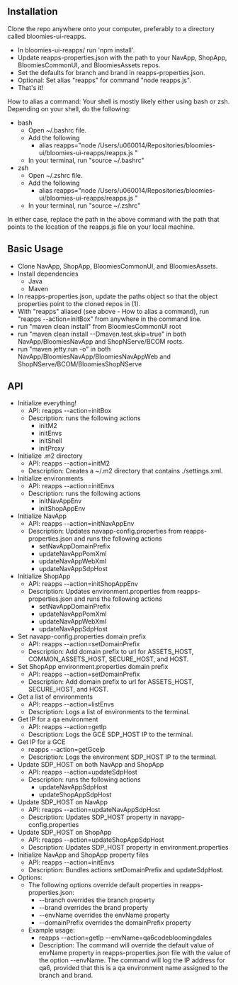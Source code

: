 ## Installation
Clone the repo anywhere onto your computer, preferably to a directory called bloomies-ui-reapps.
* In bloomies-ui-reapps/ run 'npm install'.
* Update reapps-properties.json with the path to your NavApp, ShopApp, BloomiesCommonUI, and BloomiesAssets repos.
* Set the defaults for branch and brand in reapps-properties.json.
* Optional: Set alias "reapps" for command "node reapps.js".
* That's it!

How to alias a command:  Your shell is mostly likely either using bash or zsh.  Depending on your shell, do the following:
* bash
  - Open ~/.bashrc file.
  - Add the following
     - alias reapps="node /Users/u060014/Repositories/bloomies-ui/bloomies-ui-reapps/reapps.js "
  - In your terminal, run "source ~/.bashrc"
* zsh
  - Open ~/.zshrc file.
  - Add the following
     - alias reapps="node /Users/u060014/Repositories/bloomies-ui/bloomies-ui-reapps/reapps.js "
  - In your terminal, run "source ~/.zshrc"

In either case, replace the path in the above command with the path that points to the location of the reapps.js file on your local machine.

## Basic Usage
* Clone NavApp, ShopApp, BloomiesCommonUI, and BloomiesAssets.
* Install dependencies
  - Java
  - Maven
* In reapps-properties.json, update the paths object so that the object properties point to the cloned repos in (1).
* With "reapps" aliased (see above - How to alias a command), run "reapps --action=initBox" from anywhere in the command line.
* run "maven clean install" from BloomiesCommonUI root
* run "maven clean install --Dmaven.test.skip=true" in both NavApp/BloomiesNavApp and ShopNServe/BCOM roots.
* run "maven jetty:run -o" in both NavApp/BloomiesNavApp/BloomiesNavAppWeb and ShopNServe/BCOM/BloomiesShopNServe

## API
* Initialize everything!
  - API: reapps --action=initBox
  - Description: runs the following actions
       - initM2
       - initEnvs
       - initShell
       - initProxy
* Initialize .m2 directory
  - API: reapps --action=initM2
  - Description: Creates a ~/.m2 directory that contains ./settings.xml.
* Initialize environments
  - API: reapps --action=initEnvs
  - Description: runs the following actions
     - initNavAppEnv
     - initShopAppEnv
* Initialize NavApp 
  - API: reapps --action=initNavAppEnv
  - Description: Updates navapp-config.properties from reapps-properties.json and runs the following actions
     - setNavAppDomainPrefix
     - updateNavAppPomXml
     - updateNavAppWebXml
     - updateNavAppSdpHost
* Initialize ShopApp
  - API: reapps --action=initShopAppEnv
  - Description: Updates environment.properties from reapps-properties.json and runs the following actions
     - setNavAppDomainPrefix
     - updateNavAppPomXml
     - updateNavAppWebXml
     - updateNavAppSdpHost   
* Set navapp-config.properties domain prefix
  - API: reapps --action=setDomainPrefix
  - Description: Add domain prefix to url for ASSETS_HOST, COMMON_ASSETS_HOST, SECURE_HOST, and HOST. 
* Set ShopApp environment.properties domain prefix
  - API: reapps --action=setDomainPrefix
  - Description: Add domain prefix to url for ASSETS_HOST, SECURE_HOST, and HOST.       
* Get a list of environments
  - API: reapps --action=listEnvs
  - Description: Logs a list of environments to the terminal.
* Get IP for a qa environment
  - API: reapps --action=getIp
  - Description: Logs the GCE SDP_HOST IP to the terminal.
* Get IP for a GCE
  - reapps --action=getGceIp
  - Description: Logs the environment SDP_HOST IP to the terminal.
* Update SDP_HOST on both NavApp and ShopApp
  - API: reapps --action=updateSdpHost
  - Description: runs the following actions
     - updateNavAppSdpHost
     - updateShopAppSdpHost
* Update SDP_HOST on NavApp
  - API: reapps --action=updateNavAppSdpHost
  - Description: Updates SDP_HOST property in navapp-config.properties
* Update SDP_HOST on ShopApp
  - API: reapps --action=updateShopAppSdpHost
  - Description: Updates SDP_HOST property in environment.properties  
* Initialize NavApp and ShopApp property files
  - API: reapps --action=initEnvs
  - Description: Bundles actions setDomainPrefix and updateSdpHost.
* Options:
  - The following options override default properties in reapps-properties.json:
     - --branch overrides the branch property
     - --brand overrides the brand property
     - --envName overrides the envName property
     - --domainPrefix overrides the domainPrefix property
  - Example usage:
     - reapps --action=getIp --envName=qa6codebloomingdales
     - Description: The command will override the default value of envName property in reapps-properties.json file with the value of the option --envName.  The command will log the IP address for qa6, provided that this is a qa environment name assigned to the branch and brand.